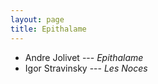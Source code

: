 ```yaml
---
layout: page
title: Epithalame
---
```


* Andre Jolivet --- *Epithalame*
* Igor Stravinsky --- *Les Noces*
